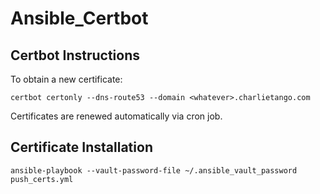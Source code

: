 # Ansible_Certbot

## Certbot Instructions

To obtain a new certificate:

```
certbot certonly --dns-route53 --domain <whatever>.charlietango.com
```

Certificates are renewed automatically via cron job.

## Certificate Installation

```
ansible-playbook --vault-password-file ~/.ansible_vault_password push_certs.yml
```
